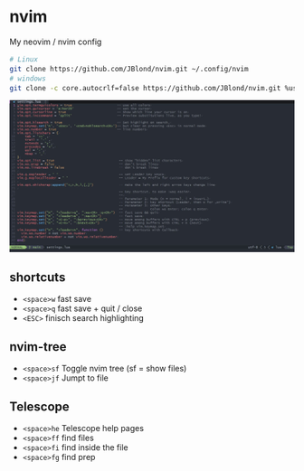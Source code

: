 # nvim

My neovim / nvim config

```bash
# Linux
git clone https://github.com/JBlond/nvim.git ~/.config/nvim
# windows
git clone -c core.autocrlf=false https://github.com/JBlond/nvim.git %userprofile%\AppData\Local\nvim\
```

![preview](assets/001.jpg)

## shortcuts

- `<space>w` fast save
- `<space>q` fast save + quit / close
- `<ESC>` finisch search highlighting

## nvim-tree

- `<space>sf` Toggle nvim tree (sf = show files)
- `<space>jf` Jumpt to file

## Telescope

- `<space>he` Telescope help pages
- `<space>ff` find files
- `<space>fi` find inside the file
- `<space>fg` find prep
